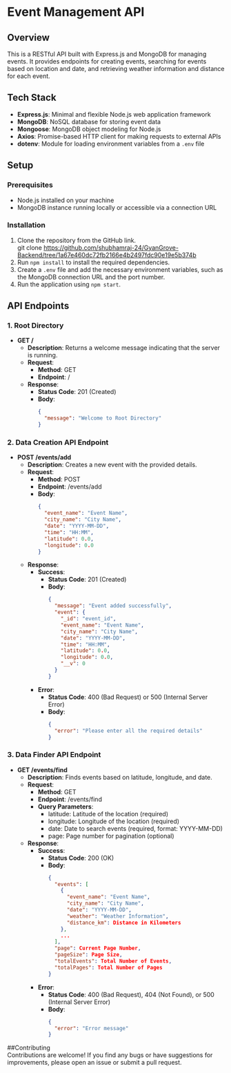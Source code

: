 # Event Management API

## Overview

This is a RESTful API built with Express.js and MongoDB for managing events. It provides endpoints for creating events, searching for events based on location and date, and retrieving weather information and distance for each event.

## Tech Stack

- **Express.js**: Minimal and flexible Node.js web application framework
- **MongoDB**: NoSQL database for storing event data
- **Mongoose**: MongoDB object modeling for Node.js
- **Axios**: Promise-based HTTP client for making requests to external APIs
- **dotenv**: Module for loading environment variables from a `.env` file

## Setup

### Prerequisites

- Node.js installed on your machine
- MongoDB instance running locally or accessible via a connection URL

### Installation

1. Clone the repository from the GitHub link.<br>
   git clone https://github.com/shubhamraj-24/GyanGrove-Backend/tree/1a67e460dc72fb2166e4b2497fdc90e19e5b374b
2. Run `npm install` to install the required dependencies.
3. Create a `.env` file and add the necessary environment variables, such as the MongoDB connection URL and the port number.
4. Run the application using `npm start`.

## API Endpoints

### 1. Root Directory

- **GET /**
  - **Description**: Returns a welcome message indicating that the server is running.
  - **Request**:
    - **Method**: GET
    - **Endpoint**: /
  - **Response**:
    - **Status Code**: 201 (Created)
    - **Body**:
      ```json
      {
        "message": "Welcome to Root Directory"
      }
      ```

### 2. Data Creation API Endpoint

- **POST /events/add**
  - **Description**: Creates a new event with the provided details.
  - **Request**:
    - **Method**: POST
    - **Endpoint**: /events/add
    - **Body**:
      ```json
      {
        "event_name": "Event Name",
        "city_name": "City Name",
        "date": "YYYY-MM-DD",
        "time": "HH:MM",
        "latitude": 0.0,
        "longitude": 0.0
      }
      ```
  - **Response**:
    - **Success**:
      - **Status Code**: 201 (Created)
      - **Body**:
        ```json
        {
          "message": "Event added successfully",
          "event": {
            "_id": "event_id",
            "event_name": "Event Name",
            "city_name": "City Name",
            "date": "YYYY-MM-DD",
            "time": "HH:MM",
            "latitude": 0.0,
            "longitude": 0.0,
            "__v": 0
          }
        }
        ```
    - **Error**:
      - **Status Code**: 400 (Bad Request) or 500 (Internal Server Error)
      - **Body**:
        ```json
        {
          "error": "Please enter all the required details"
        }
        ```

### 3. Data Finder API Endpoint

- **GET /events/find**
  - **Description**: Finds events based on latitude, longitude, and date.
  - **Request**:
    - **Method**: GET
    - **Endpoint**: /events/find
    - **Query Parameters**:
      - latitude: Latitude of the location (required)
      - longitude: Longitude of the location (required)
      - date: Date to search events (required, format: YYYY-MM-DD)
      - page: Page number for pagination (optional)
  - **Response**:
    - **Success**:
      - **Status Code**: 200 (OK)
      - **Body**:
        ```json
        {
          "events": [
            {
              "event_name": "Event Name",
              "city_name": "City Name",
              "date": "YYYY-MM-DD",
              "weather": "Weather Information",
              "distance_km": Distance in Kilometers
            },
            ...
          ],
          "page": Current Page Number,
          "pageSize": Page Size,
          "totalEvents": Total Number of Events,
          "totalPages": Total Number of Pages
        }
        ```
    - **Error**:
      - **Status Code**: 400 (Bad Request), 404 (Not Found), or 500 (Internal Server Error)
      - **Body**:
        ```json
        {
          "error": "Error message"
        }
        ```

##Contributing<br>
Contributions are welcome! If you find any bugs or have suggestions for improvements, please open an issue or submit a pull request.
